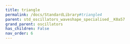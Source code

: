 ```yaml
---
title: triangle
permalink: /docs/StandardLibrary#triangle4
parent: std_oscillators_waveshape_specialised__K0a57
grand_parent: oscillators
has_children: False
nav_order: 6
---
```

